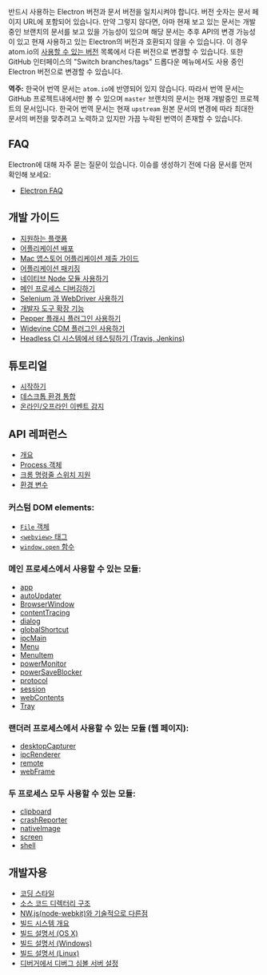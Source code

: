 ﻿반드시 사용하는 Electron 버전과 문서 버전을 일치시켜야 합니다. 버전 숫자는 문서 페이지
URL에 포함되어 있습니다. 만약 그렇지 않다면, 아마 현재 보고 있는 문서는 개발 중인
브랜치의 문서를 보고 있을 가능성이 있으며 해당 문서는 추후 API의 변경 가능성이 있고
현재 사용하고 있는 Electron의 버전과 호환되지 않을 수 있습니다. 이 경우 atom.io의
[사용할 수 있는 버전](http://electron.atom.io/docs/) 목록에서 다른 버전으로 변경할
수 있습니다. 또한 GitHub 인터페이스의 "Switch branches/tags" 드롭다운 메뉴에서도
사용 중인 Electron 버전으로 변경할 수 있습니다.

**역주:** 한국어 번역 문서는 `atom.io`에 반영되어 있지 않습니다. 따라서 번역 문서는
GitHub 프로젝트내에서만 볼 수 있으며 `master` 브랜치의 문서는 현재 개발중인 프로젝트의
문서입니다. 한국어 번역 문서는 현재 `upstream` 원본 문서의 변경에 따라 최대한 문서의
버전을 맞추려고 노력하고 있지만 가끔 누락된 번역이 존재할 수 있습니다.

## FAQ

Electron에 대해 자주 묻는 질문이 있습니다. 이슈를 생성하기 전에 다음 문서를 먼저
확인해 보세요:

* [Electron FAQ](faq/electron-faq.md)

## 개발 가이드

* [지원하는 플랫폼](tutorial/supported-platforms.md)
* [어플리케이션 배포](tutorial/application-distribution.md)
* [Mac 앱스토어 어플리케이션 제출 가이드](tutorial/mac-app-store-submission-guide.md)
* [어플리케이션 패키징](tutorial/application-packaging.md)
* [네이티브 Node 모듈 사용하기](tutorial/using-native-node-modules.md)
* [메인 프로세스 디버깅하기](tutorial/debugging-main-process.md)
* [Selenium 과 WebDriver 사용하기](tutorial/using-selenium-and-webdriver.md)
* [개발자 도구 확장 기능](tutorial/devtools-extension.md)
* [Pepper 플래시 플러그인 사용하기](tutorial/using-pepper-flash-plugin.md)
* [Widevine CDM 플러그인 사용하기](tutorial/using-widevine-cdm-plugin.md)
* [Headless CI 시스템에서 테스팅하기 (Travis, Jenkins)](tutorial/testing-on-headless-ci.md)

## 튜토리얼

* [시작하기](tutorial/quick-start.md)
* [데스크톱 환경 통합](tutorial/desktop-environment-integration.md)
* [온라인/오프라인 이벤트 감지](tutorial/online-offline-events.md)

## API 레퍼런스

* [개요](api/synopsis.md)
* [Process 객체](api/process.md)
* [크롬 명령줄 스위치 지원](api/chrome-command-line-switches.md)
* [환경 변수](api/environment-variables.md)

### 커스텀 DOM elements:

* [`File` 객체](api/file-object.md)
* [`<webview>` 태그](api/web-view-tag.md)
* [`window.open` 함수](api/window-open.md)

### 메인 프로세스에서 사용할 수 있는 모듈:

* [app](api/app.md)
* [autoUpdater](api/auto-updater.md)
* [BrowserWindow](api/browser-window.md)
* [contentTracing](api/content-tracing.md)
* [dialog](api/dialog.md)
* [globalShortcut](api/global-shortcut.md)
* [ipcMain](api/ipc-main.md)
* [Menu](api/menu.md)
* [MenuItem](api/menu-item.md)
* [powerMonitor](api/power-monitor.md)
* [powerSaveBlocker](api/power-save-blocker.md)
* [protocol](api/protocol.md)
* [session](api/session.md)
* [webContents](api/web-contents.md)
* [Tray](api/tray.md)

### 랜더러 프로세스에서 사용할 수 있는 모듈 (웹 페이지):

* [desktopCapturer](api/desktop-capturer.md)
* [ipcRenderer](api/ipc-renderer.md)
* [remote](api/remote.md)
* [webFrame](api/web-frame.md)

### 두 프로세스 모두 사용할 수 있는 모듈:

* [clipboard](api/clipboard.md)
* [crashReporter](api/crash-reporter.md)
* [nativeImage](api/native-image.md)
* [screen](api/screen.md)
* [shell](api/shell.md)

## 개발자용

* [코딩 스타일](development/coding-style.md)
* [소스 코드 디렉터리 구조](development/source-code-directory-structure.md)
* [NW.js(node-webkit)와 기술적으로 다른점](development/atom-shell-vs-node-webkit.md)
* [빌드 시스템 개요](development/build-system-overview.md)
* [빌드 설명서 (OS X)](development/build-instructions-osx.md)
* [빌드 설명서 (Windows)](development/build-instructions-windows.md)
* [빌드 설명서 (Linux)](development/build-instructions-linux.md)
* [디버거에서 디버그 심볼 서버 설정](development/setting-up-symbol-server.md)
